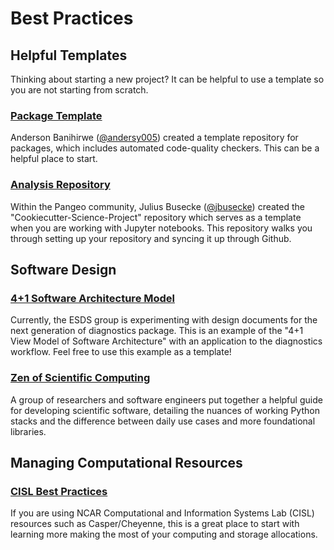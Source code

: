 # Best Practices

## Helpful Templates

Thinking about starting a new project? It can be helpful to use a template so you are not starting from scratch.

### [Package Template](https://github.com/andersy005/template)

Anderson Banihirwe ([@andersy005](https://github.com/andersy005)) created a template repository for packages, which includes automated code-quality checkers. This can be a helpful place to start.

### [Analysis Repository](https://github.com/jbusecke/cookiecutter-science-project)

Within the Pangeo community, Julius Busecke ([@jbusecke](https://github.com/jbusecke)) created the "Cookiecutter-Science-Project" repository which serves as a template when you are working with Jupyter notebooks. This repository walks you through setting up your repository and syncing it up through Github.

## Software Design

### [4+1 Software Architecture Model](https://docs.google.com/presentation/d/1hVCuxtm0f8TzDqsy2kC5nnjqNt3rsz26qgcMQOnM0RY/edit?usp=sharing)

Currently, the ESDS group is experimenting with design documents for the next generation of diagnostics package. This is an example of the "4+1 View Model of Software Architecture" with an application to the diagnostics workflow. Feel free to use this example as a template!

### [Zen of Scientific Computing](https://scicomp.aalto.fi/scicomp/zen-of-scicomp/#)

A group of researchers and software engineers put together a helpful guide for developing scientific software, detailing the nuances of working Python stacks and the difference between daily use cases and more foundational libraries.

## Managing Computational Resources

### [CISL Best Practices](https://www2.cisl.ucar.edu/user-support/cisl-best-practices)

If you are using NCAR Computational and Information Systems Lab (CISL) resources such as Casper/Cheyenne, this is a great place to start with learning more making the most of your computing and storage allocations.

